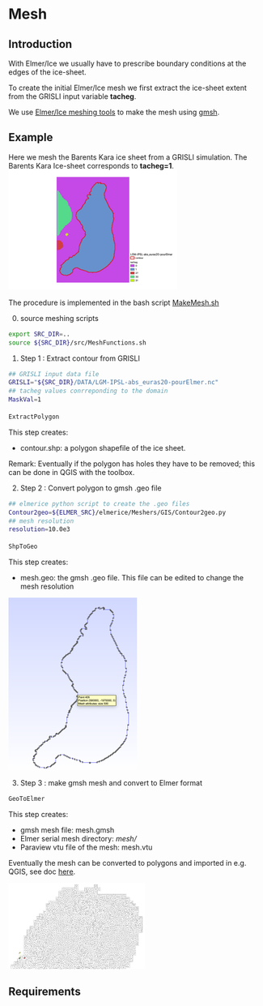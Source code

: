 # Mesh

## Introduction

With Elmer/Ice we usually have to prescribe boundary conditions at the edges of the ice-sheet.

To create the initial Elmer/Ice mesh we first extract the ice-sheet extent from the GRISLI input variable **tacheg**.

We use [Elmer/Ice meshing tools](https://github.com/ElmerCSC/elmerfem/tree/devel/elmerice/Meshers/GIS) to make the mesh
using [gmsh](https://gmsh.info/).


## Example

Here we mesh the Barents Kara ice sheet from a GRISLI simulation. The Barents Kara Ice-sheet corresponds to **tacheg=1**.
![](../images/BarentsKara.png "Barents Kara Ice-Sheet mask and Contour")

The procedure is implemented in the bash script [MakeMesh.sh](MakeMesh.sh)


0. source meshing scripts

```bash
export SRC_DIR=..
source ${SRC_DIR}/src/MeshFunctions.sh
```

1. Step 1 : Extract contour from GRISLI  

```bash
## GRISLI input data file
GRISLI="${SRC_DIR}/DATA/LGM-IPSL-abs_euras20-pourElmer.nc"
## tacheg values conrreponding to the domain
MaskVal=1

ExtractPolygon
```

This step creates:  
- contour.shp: a polygon shapefile of the ice sheet.

Remark: Eventually if the polygon has holes they have to be removed; this can be done in QGIS with the toolbox.

2. Step 2 : Convert polygon to gmsh .geo file  


```bash
## elmerice python script to create the .geo files
Contour2geo=${ELMER_SRC}/elmerice/Meshers/GIS/Contour2geo.py
## mesh resolution
resolution=10.0e3

ShpToGeo
```

This step creates:  
- mesh.geo: the gmsh .geo file. This file can be edited to change the mesh resolution 

![](../images/gmsh_contour.png "gmsh .geo files")

3. Step 3 : make gmsh mesh and convert to Elmer format  


```bash
GeoToElmer
```

This step creates:  
- gmsh mesh file: mesh.gmsh  
- Elmer serial mesh directory: *mesh/*    
- Paraview vtu file of the mesh: mesh.vtu  

Eventually the mesh can be converted to polygons and imported in e.g. QGIS, see doc [here](https://github.com/ElmerCSC/elmerfem/tree/devel/elmerice/Meshers/GIS).

![](../images/mesh_10km.png "Elmer mesh")

## Requirements 



